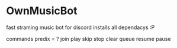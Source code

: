 # OwnMusicBot
fast straming music bot for discord
installs all dependacys :P


commands
predix = ?
join
play
skip
stop
clear
queue
resume
pause
